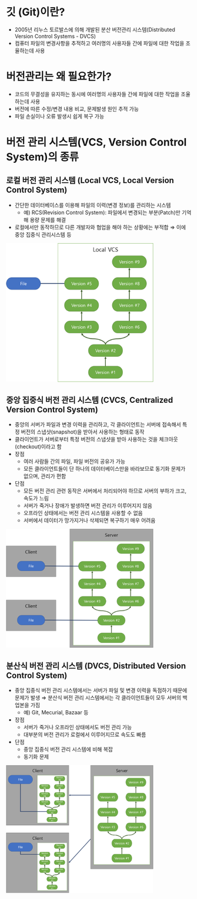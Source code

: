 # 깃 (Git)이란?
* 2005년 리누스 토르발스에 의해 개발된 분산 버전관리 시스템(Distributed Version Control Systems - DVCS)
* 컴퓨터 파일의 변경사항을 추적하고 여러명의 사용자들 간에 파일에 대한 작업을 조율하는데 사용

# 버전관리는 왜 필요한가?
* 코드의 무결성을 유지하는 동시에  여러명의 사용자들 간에 파일에 대한 작업을 조율하는데 사용
* 버전에 따른 수정/변경 내용 비교, 문제발생 원인 추적 가능
* 파일 손실이나 오류 발생시 쉽게 복구 가능

# 버전 관리 시스템(VCS, Version Control System)의 종류
## 로컬 버전 관리 시스템 (Local VCS, Local Version Control System)
* 간단한 데이터베이스를 이용해 파일의 이력(변경 정보)를 관리하는 시스템
  * 예) RCS(Revision Control System): 파일에서 변경되는 부분(Patch)만 기억해 용량 문제를 해결
* 로컬에서만 동작하므로 다른 개발자와 협업을 해야 하는 상황에는 부적합 $\Rightarrow$ 이에 중앙 집중식 관리시스템 등

<img src="../assets/git_01-1.png" width="400"/>

## 중앙 집중식 버전 관리 시스템 (CVCS, Centralized Version Control System)
* 중앙의 서버가 파일과 변경 이력을 관리하고, 각 클라이언트는 서버에 접속해서 특정 버전의 스냅샷(snapshot)을 받아서 사용하는 형태로 동작
* 클라이언트가 서버로부터 특정 버전의 스냅샷을 받아 사용하는 것을 체크아웃(checkout)이라고 함
* 장점
  * 여러 사람들 간의 파일, 파일 버전의 공유가 가능
  * 모든 클라이언트들이 단 하나의 데이터베이스만을 바라보므로 동기화 문제가 없으며, 관리가 편함
* 단점
  * 모든 버전 관리 관련 동작은 서버에서 처리되어야 하므로 서버의 부하가 크고, 속도가 느림
  * 서버가 죽거나 장애가 발생하면 버전 관리가 이루어지지 않음
  * 오프라인 상태에서는 버전 관리 시스템을 사용할 수 없음
  * 서버에서 데이터가 망가지거나 삭제되면 복구하기 매우 어려움

<img src="../assets/git_01-2.png" width="400"/>

## 분산식 버전 관리 시스템 (DVCS, Distributed Version Control System)
* 중앙 집중식 버전 관리 시스템에서는 서버가 파일 및 변경 이력을 독점하기 때문에 문제가 발생 $\Rightarrow$ 분산식 버전 관리 시스템에서는 각 클라이언트들이 모두 서버의 백업본을 가짐
  * 예) Git, Mecurial, Bazaar 등
* 장점
  * 서버가 죽거나 오프라인 상태에서도 버전 관리 가능
  * 대부분의 버전 관리가 로컬에서 이루어지므로 속도도 빠름
* 단점
  * 중앙 집중식 버전 관리 시스템에 비해 복잡
  * 동기화 문제

<img src="../assets/git_01-3.png" width="400"/>
